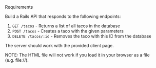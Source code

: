 Requirements

Build a Rails API that responds to the following endpoints:

1. `GET /tacos` - Returns a list of all tacos in the database
2. `POST /tacos` - Creates a taco with the given parameters
3. `DELETE /tacos/:id` - Removes the taco with this ID from the database

The server should work with the provided client page.

NOTE: The HTML file will not work if you load it in your browser as a file (e.g. file://).

